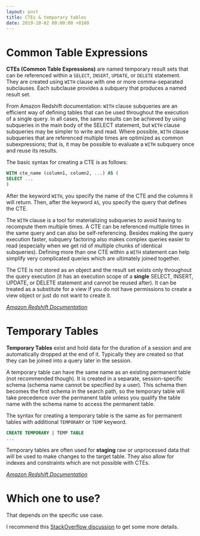 ```yaml
---
layout: post
title: CTEs & temporary tables
date: 2019-10-02 00:00:00 +0100
---
```


# Common Table Expressions

**CTEs (Common Table Expressions)** are named temporary result sets that can be referenced within a `SELECT`, `INSERT`, `UPDATE`, or `DELETE` statement. They are created using `WITH` clause with one or more comma-separated subclauses. Each subclause provides a subquery that produces a named result set.

From Amazon Redshift documentation: `WITH` clause subqueries are an efficient way of defining tables that can be used throughout the execution of a single query. In all cases, the same results can be achieved by using subqueries in the main body of the SELECT statement, but `WITH` clause subqueries may be simpler to write and read. Where possible, `WITH` clause subqueries that are referenced multiple times are optimized as common subexpressions; that is, it may be possible to evaluate a `WITH` subquery once and reuse its results.

The basic syntax for creating a CTE is as follows:


```sql
WITH cte_name (column1, column2, ...) AS (
SELECT ...
)
```

After the keyword `WITH`, you specify the name of the CTE and the columns it will return. Then, after the keyword `AS`, you specify the query that defines the CTE.

The `WITH` clause is a tool for materializing subqueries to avoid having to recompute them multiple times. A CTE can be referenced multiple times in the same query and can also be self-referencing. Besides making the query execution faster, subquery factoring also makes complex queries easier to read (especially when we get rid of multiple chunks of identical subqueries). Defining more than one CTE within a `WITH` statement can help simplify very complicated queries which are ultimately joined together.  

The CTE is not stored as an object and the result set exists only throughout the query execution (it has an execution scope of a **single** SELECT, INSERT, UPDATE, or DELETE statement and cannot be reused after). It can be treated as a substitute for a view if you do not have permissions to create a view object or just do not want to create it.

_[Amazon Redshift Documentation](https://docs.aws.amazon.com/redshift/latest/dg/r_WITH_clause.html)_

# Temporary Tables

**Temporary Tables** exist and hold data for the duration of a session and are automatically dropped at the end of it. Typically they are created so that they can be joined into a query later in the session.    

A temporary table can have the same name as an existing permanent table (not recommended though). It is created in a separate, session-specific schema (schema name cannot be specified by a user). This schema then becomes the first schema in the search path, so the temporary table will take precedence over the permanent table unless you qualify the table name with the schema name to access the permanent table.

The syntax for creating a temporary table is the same as for permanent tables with additional `TEMPORARY` or `TEMP` keyword.

```sql
CREATE TEMPORARY | TEMP TABLE
...
```

Temporary tables are often used for **staging** raw or unprocessed data that will be used to make changes to the target table. They also allow for indexes and constraints which are not possible with CTEs.

_[Amazon Redshift Documentation](https://docs.aws.amazon.com/redshift/latest/dg/r_CREATE_TABLE_NEW.html)_

# Which one to use?

That depends on the specific use case. 

I recommend this [StackOverflow discussion](https://dba.stackexchange.com/questions/13112/whats-the-difference-between-a-cte-and-a-temp-table/13117#13117) to get some more details.